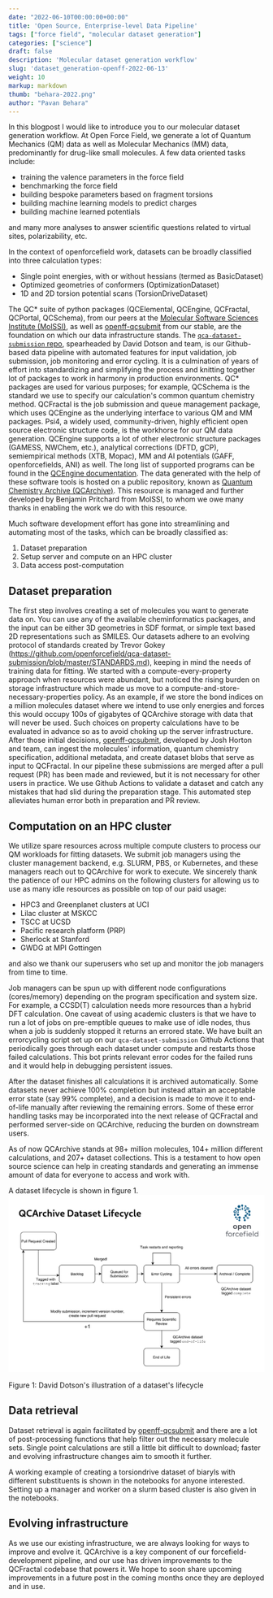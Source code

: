 ```yaml
---
date: "2022-06-10T00:00:00+00:00"
title: 'Open Source, Enterprise-level Data Pipeline'
tags: ["force field", "molecular dataset generation"]
categories: ["science"]
draft: false
description: 'Molecular dataset generation workflow'
slug: 'dataset_generation-openff-2022-06-13'
weight: 10
markup: markdown
thumb: "behara-2022.png"
author: "Pavan Behara"
---
```


In this blogpost I would like to introduce you to our molecular dataset generation workflow. At Open Force Field, we generate a lot of Quantum Mechanics (QM) data as well as Molecular Mechanics (MM) data, predominantly for drug-like small molecules.
A few data oriented tasks include:
- training the valence parameters in the force field
- benchmarking the force field
- building bespoke parameters based on fragment torsions
- building machine learning models to predict charges
- building machine learned potentials

and many more analyses to answer scientific questions related to virtual sites, polarizability, etc.

In the context of openforcefield work, datasets can be broadly classified into three calculation types:
- Single point energies, with or without hessians (termed as BasicDataset)
- Optimized geometries of conformers (OptimizationDataset)
- 1D and 2D torsion potential scans (TorsionDriveDataset)

The QC\* suite of python packages (QCElemental, QCEngine, QCFractal, QCPortal, QCSchema), from our peers at the [Molecular Software Sciences Institute (MolSSI)](https://molssi.org/), as well as [openff-qcsubmit](https://github.com/openforcefield/openff-qcsubmit) from our stable, are the foundation on which our data infrastructure stands.
The [`qca-dataset-submission` repo](https://github.com/openforcefield/qca-dataset-submission), spearheaded by David Dotson and team, is our Github-based data pipeline with automated features for input validation, job submission, job monitoring and error cycling.
It is a culmination of years of effort into standardizing and simplifying the process and knitting together lot of packages to work in harmony in production environments.
QC\* packages are used for various purposes; for example, QCSchema is the standard we use to specify our calculation's common quantum chemistry method.
QCFractal is the job submission and queue management package, which uses QCEngine as the underlying interface to various QM and MM packages.
Psi4, a widely used, community-driven, highly efficient open source electronic structure code, is the workhorse for our QM data generation.
QCEngine supports a lot of other electronic structure packages (GAMESS, NWChem, etc.), analytical corrections (DFTD, gCP), semiempirical methods (XTB, Mopac), MM and AI potentials (GAFF, openforcefields, ANI) as well.
The long list of supported programs can be found in the [QCEngine documentation](https://docs.qcarchive.molssi.org/projects/qcengine/en/latest/program_overview.html).
The data generated with the help of these software tools is hosted on a public repository, known as [Quantum Chemistry Archive (QCArchive)](https://qcarchive.molssi.org/).
This resource is managed and further developed by Benjamin Pritchard from MolSSI, to whom we owe many thanks in enabling the work we do with this resource.

Much software development effort has gone into streamlining and automating most of the tasks, which can be broadly classified as:
1. Dataset preparation
2. Setup server and compute on an HPC cluster
3. Data access post-computation


## Dataset preparation
The first step involves creating a set of molecules you want to generate data on.
You can use any of the available cheminformatics packages, and the input can be either 3D geometries in SDF format, or simple text based 2D representations such as SMILES.
Our datasets adhere to an evolving protocol of standards created by Trevor Gokey (https://github.com/openforcefield/qca-dataset-submission/blob/master/STANDARDS.md), keeping in mind the needs of training data for fitting.
We started with a compute-every-property approach when resources were abundant, but noticed the rising burden on storage infrastructure which made us move to a compute-and-store-necessary-properties policy.
As an example, if we store the bond indices on a million molecules dataset where we intend to use only energies and forces this would occupy 100s of gigabytes of QCArchive storage with data that will never be used.
Such choices on property calculations have to be evaluated in advance so as to avoid choking up the server infrastructure.
After those initial decisions, [openff-qcsubmit](https://github.com/openforcefield/openff-qcsubmit), developed by Josh Horton and team, can ingest the molecules' information, quantum chemistry specification, additional metadata, and create dataset blobs that serve as input to QCFractal.
In our pipeline these submissions are merged after a pull request (PR) has been made and reviewed, but it is not necessary for other users in practice.
We use Github Actions to validate a dataset and catch any mistakes that had slid during the preparation stage.
This automated step alleviates human error both in preparation and PR review. 


## Computation on an HPC cluster
We utilize spare resources across multiple compute clusters to process our QM workloads for fitting datasets.
We submit job managers using the cluster management backend, e.g. SLURM, PBS, or Kubernetes, and these managers reach out to QCArchive for work to execute.
We sincerely thank the patience of our HPC admins on the following clusters for allowing us to use as many idle resources as possible on top of our paid usage:
- HPC3 and Greenplanet clusters at UCI
- Lilac cluster at MSKCC 
- TSCC at UCSD
- Pacific research platform (PRP)
- Sherlock at Stanford
- GWDG at MPI Gottingen

and also we thank our superusers who set up and monitor the job managers from time to time.

Job managers can be spun up with different node configurations (cores/memory) depending on the program specification and system size.
For example, a CCSD(T) calculation needs more resources than a hybrid DFT calculation.
One caveat of using academic clusters is that we have to run a lot of jobs on pre-emptible queues to make use of idle nodes, thus when a job is suddenly stopped it returns an errored state.
We have built an errorcycling script set up on our `qca-dataset-submission` Github Actions that periodically goes through each dataset under compute and restarts those failed calculations.
This bot prints relevant error codes for the failed runs and it would help in debugging persistent issues.

After the dataset finishes all calculations it is archived automatically.
Some datasets never achieve 100% completion but instead attain an acceptable error state (say 99% complete), and a decision is made to move it to end-of-life manually after reviewing the remaining errors.
Some of these error handling tasks may be incorporated into the next release of QCFractal and performed server-side on QCArchive, reducing the burden on downstream users.

As of now QCArchive stands at 98+ million molecules, 104+ million different calculations, and 207+ dataset collections.
This is a testament to how open source science can help in creating standards and generating an immense amount of data for everyone to access and work with. 


A dataset lifecycle is shown in figure 1.
![behara-2022](behara-2022.png "behara-2022")


Figure 1: David Dotson's illustration of a dataset's lifecycle

## Data retrieval 
Dataset retrieval is again facilitated by [openff-qcsubmit](https://docs.openforcefield.org/projects/qcsubmit/en/latest/examples/retrieving-results.html) and there are a lot of post-processing functions that help filter out the necessary molecule sets.
Single point calculations are still a little bit difficult to download; faster and evolving infrastructure changes aim to smooth it further. 

A working example of creating a torsiondrive dataset of biaryls with different substituents is shown in the notebooks for anyone interested. Setting up a manager and worker on a slurm based cluster is also given in the notebooks.

## Evolving infrastructure
As we use our existing infrastructure, we are always looking for ways to improve and evolve it.
QCArchive is a key component of our forcefield-development pipeline, and our use has driven improvements to the QCFractal codebase that powers it.
We hope to soon share upcoming improvements in a future post in the coming months once they are deployed and in use.

